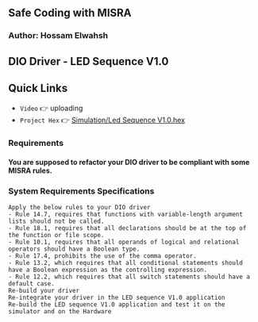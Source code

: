 ## Safe Coding with MISRA
### Author: Hossam Elwahsh
## DIO Driver - LED Sequence V1.0

## Quick Links
- `Video` 👉 uploading
- `Project Hex` 👉 [Simulation/Led Sequence V1.0.hex](Simulation/Led%20Sequence%20V1.0.hex)

### Requirements
#### You are supposed to refactor your DIO driver to be compliant with some MISRA rules.

### System Requirements Specifications
    Apply the below rules to your DIO driver
    - Rule 14.7, requires that functions with variable-length argument lists should not be called.
    - Rule 18.1, requires that all declarations should be at the top of the function or file scope.
    - Rule 10.1, requires that all operands of logical and relational operators should have a Boolean type.
    - Rule 17.4, prohibits the use of the comma operator.
    - Rule 13.2, which requires that all conditional statements should have a Boolean expression as the controlling expression.
    - Rule 12.2, which requires that all switch statements should have a default case.
    Re-build your driver
    Re-integrate your driver in the LED sequence V1.0 application
    Re-build the LED sequence V1.0 application and test it on the simulator and on the Hardware
